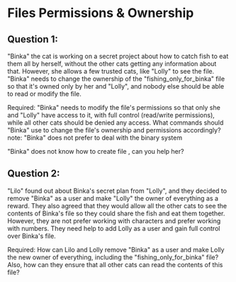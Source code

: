                
# Files Permissions & Ownership

## Question 1:

"Binka" the cat is working on a secret project about how to catch fish to eat them all by herself, without the other cats getting any information about that. However, she allows a few trusted cats, like "Lolly" to see the file. "Binka" needs to change the ownership of the "fishing_only_for_binka" file so that it's owned only by her and "Lolly", and nobody else should be able to read or modify the file.

Required:
"Binka" needs to modify the file's permissions so that only she and "Lolly" have access to it, with full control (read/write permissions), while all other cats should be denied any access. What commands should "Binka" use to change the file's ownership and permissions accordingly?
note: "Binka" does not prefer to deal with the binary system

"Binka" does not know how to create file , can you help her?


## Question 2:


"Lilo" found out about Binka's secret plan from "Lolly", and they decided to remove "Binka" as a user and make "Lolly" the owner of everything as a reward. They also agreed that they would allow all the other cats to see the contents of Binka's file so they could share the fish and eat them together. However, they are not prefer  working with characters and prefer working with numbers. They need help to add Lolly as a user and gain full control over Binka's file.

Required:
How can Lilo and Lolly remove "Binka" as a user and make Lolly the new owner of everything, including the "fishing_only_for_binka" file? Also, how can they ensure that all other cats can read the contents of this file?


